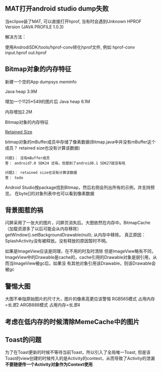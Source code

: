 ## MAT打开android studio dump失败
当eclipse装了MAT, 可以直接打开hprof, 当有时会遇到Unknown HPROF Version (JAVA PROFILE 1.0.3)

 解决方法：

使用AndrodiSDK/tools/hprof-conv转化hprof文件, 例如 hprof-conv input.hprof out.hprof

## Bitmap对象的内存特征
新建一个空的App
dumpsys meminfo

Java heap 3.9M

增加一个1125*549的图片后
Java heap 6.1M

内存增加2.2M  

Bitmap对象的内存特征

[Retained Size](https://yq.aliyun.com/articles/25476)

bitmap对象的mBuffer成员中存储了像素数据(Bitmap.java中并没有mBuffer这个成员？ retained size也没有计算该数据)

    问题1： 没有mBuffer成员
    答： android7.0 SDK24 还有。但是到了android8.1 SDK27就没有啦

    问题2： retained size也没有计算该数据  
    答： todo

Android Studio按package找到Bitmap，然后右侧会列出所有的示例，并支持预览。
在byte[]的对象列表中也可以看到像素数据

## 背景图惹的祸
闪屏采用了一张大的图片，闪屏页消失后。大图依然在内存中。BitmapCache （加载资源多了以后可能会从内存移除）
getWindow().setBackgroundDrawable(null); 
从内存中移除。
真正原因：SplashActivity没有被释放。没有释放的原因暂时不明。


如果是ImageView应该是同理，在不用的时及时清除
但是ImageView略有不同，ImageView中的Drawable是cache的，cache引用的Drawable对象是弱引用，从而当ImageView被gc后，如果没
有其他对象引用该Drawable，则该Drawable会被gc

## 警惕大图
大图不单指原始图片的尺寸大，图片的像素高更应该警惕
RGB565模式   占用内存=长*宽*2
ARGB888模式  占用内存=长*宽*4

## 考虑在低内存的时候清除MemeCache中的图片

## Toast的问题
为了在Toast更新的时候不等待当前Toast，所以引入了全局唯一Toast,
但是该Toast的view创建的时候传入的是Activity的context，从而导致了Activity的泄漏
**不要随便传一个Activity对象作为Context使用**

